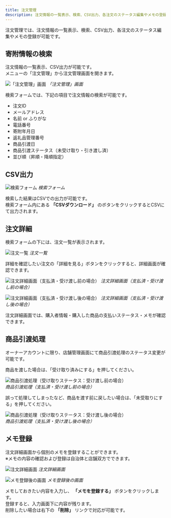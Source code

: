 ```yaml
---
title: 注文管理
description: 注文情報の一覧表示、検索、CSV出力、各注文のステータス編集やメモの登録が可能です。
---
```


注文管理では、注文情報の一覧表示、検索、CSV出力、各注文のステータス編集やメモの登録が可能です。　

## 寄附情報の検索
注文情報の一覧表示、CSV出力が可能です。  
メニューの「注文管理」から注文管理画面を開きます。

![「注文管理」画面](../../../assets/images/shops_order_01.png)
*「注文管理」画面*

検索フォームでは、下記の項目で注文情報の検索が可能です。

- 注文ID
- メールアドレス
- 名前 or ふりがな
- 電話番号
- 寄附年月日
- 返礼品管理番号
- 商品引渡日
- 商品引渡ステータス（未受け取り・引き渡し済）
- 並び順（昇順・降順指定）

## CSV出力

![検索フォーム](../../../assets/images/shops_order_02.png)
*検索フォーム*

検索した結果はCSVでの出力が可能です。  
検索フォーム内にある **「CSVダウンロード」** のボタンをクリックするとCSVにて出力されます。

## 注文詳細

検索フォームの下には、注文一覧が表示されます。

![注文一覧](../../../assets/images/shops_order_03.png)
*注文一覧*

詳細を確認したい注文の「詳細を見る」ボタンをクリックすると、詳細画面が確認できます。

![注文詳細画面（支払済・受け渡し前の場合）](../../../assets/images/shops_order_05.png)
*注文詳細画面（支払済・受け渡し前の場合）*

![注文詳細画面（支払済・受け渡し後の場合）](../../../assets/images/shops_order_04.png)
*注文詳細画面（支払済・受け渡し後の場合）*

注文詳細画面では、購入者情報・購入した商品の支払いステータス・メモが確認できます。  


## 商品引渡処理

オーナーアカウントに限り、店舗管理画面にて商品引渡処理のステータス変更が可能です。  

商品を渡した場合は、「受け取り済みにする」を押してください。  

![商品引渡処理（受け取りステータス：受け渡し前の場合）](../../../assets/images/shops_order_08.png)  
*商品引渡処理（支払済・受け渡し前の場合）*  

誤って処理してしまったなど、商品を渡す前に戻したい場合は、「未受取りにする」を押してください。 

![商品引渡処理（受け取りステータス：受け渡し後の場合）](../../../assets/images/shops_order_09.png)  
*商品引渡処理（支払済・受け渡し後の場合）*  



## メモ登録

注文詳細画面から個別のメモを登録することができます。  
※メモの内容の確認および登録は自治体と店舗双方でできます。

![注文詳細画面](../../../assets/images/shops_order_06.png)
*注文詳細画面*

![メモ登録後の画面](../../../assets/images/shops_order_07.png)
*メモ登録後の画面*

メモしておきたい内容を入力し、 **「メモを登録する」** ボタンをクリックします。  
登録すると、入力画面下に内容が残ります。  
削除したい場合は右下の **「削除」** リンクで対応が可能です。